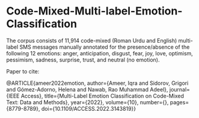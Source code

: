 # Code-Mixed-Multi-label-Emotion-Classification


The corpus consists of 11,914 code-mixed (Roman Urdu and English) multi-label SMS messages manually annotated for the presence/absence of the following 12 emotions: 
anger, anticipation, disgust, fear, joy, love, optimism, pessimism, sadness, surprise, trust, and neutral (no emotion).



Paper to cite:

@ARTICLE{ameer2022emotion,
  author={Ameer, Iqra and Sidorov, Grigori and Gómez-Adorno, Helena and Nawab, Rao Muhammad Adeel},
  journal={IEEE Access}, 
  title={Multi-Label Emotion Classification on Code-Mixed Text: Data and Methods}, 
  year={2022},
  volume={10},
  number={},
  pages={8779-8789},
  doi={10.1109/ACCESS.2022.3143819}}
